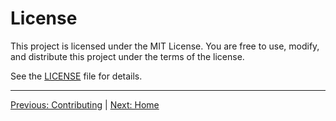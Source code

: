 # License

This project is licensed under the MIT License. You are free to use, modify, and distribute this project under the terms of the license.

See the [LICENSE](../LICENSE) file for details.


---
[Previous: Contributing](contributing.md) | [Next: Home](index.md)